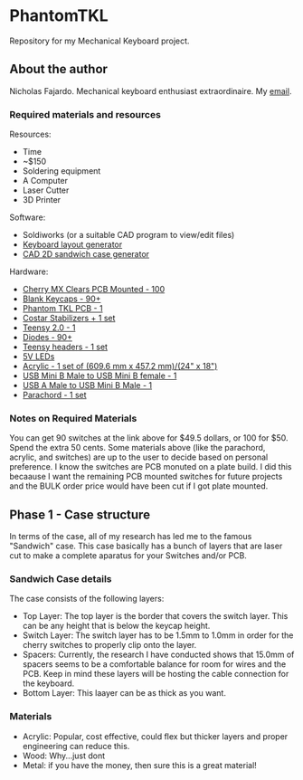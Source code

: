 # PhantomTKL
Repository for my Mechanical Keyboard project. 

## About the author
Nicholas Fajardo.
Mechanical keyboard enthusiast extraordinaire. My [email](nafajardo15@gmail.com).

### Required materials and resources
Resources:
* Time
* ~$150
* Soldering equipment
* A Computer
* Laser Cutter
* 3D Printer

Software: 
* Soldiworks (or a suitable CAD program to view/edit files)
* [Keyboard layout generator](http://www.keyboard-layout-editor.com/#/)
* [CAD 2D sandwich case generator](http://builder.swillkb.com/)

Hardware:
* [Cherry MX Clears PCB Mounted - 100](https://mechanicalkeyboards.com/shop/index.php?l=product_detail&p=594) 
* [Blank Keycaps - 90+](https://mechanicalkeyboards.com/shop/index.php?l=product_detail&p=1652)
* [Phantom TKL PCB - 1](https://mechanicalkeyboards.com/shop/index.php?l=product_detail&p=536)
* [Costar Stabilizers + 1 set](https://www.winnja.com/keyboard-accessories/costar-stabilizers-for-cherry-mx-switches.html)
* [Teensy 2.0 - 1](https://www.pjrc.com/store/teensy.html)
* [Diodes - 90+](https://www.digikey.com/product-detail/en/on-semiconductor/1N4148/1N4148FS-ND/458603)
* [Teensy headers - 1 set](https://www.amazon.com/OdiySurveil-2-54mm-Straight-Single-Header/dp/B00UVPT5RI/ref=sr_1_sc_3?ie=UTF8&qid=1511016648&sr=8-3-spell&keywords=heaaders+for+circuit)
* [5V LEDs](https://www.amazon.com/Uxcell-a15050500ux0653-Bright-Light-Emitting/dp/B013U338OI/ref=sr_1_4?ie=UTF8&qid=1511016710&sr=8-4&keywords=5v+led&dpID=514QXT64ulL&preST=_SX342_QL70_&dpSrc=srch)
* [Acrylic - 1 set of (609.6 mm x 457.2 mm)/(24" x 18")](http://freckleface.com/shopsite_sc/store/html/product902.html)
* [USB Mini B Male to USB Mini B female - 1](https://www.digikey.com/product-detail/en/assmann-wsw-components/AK669M-1/AE10311-ND/1754621)
* [USB A Male to USB Mini B Male - 1](https://www.digikey.com/product-detail/en/assmann-wsw-components/AK672M-2-2/AE9929-ND/821683)
* [Parachord - 1 set](https://www.amazon.com/Paracord-Planet-Parachute-Strand-Popular/dp/B00GG0RLJQ/ref=sr_1_2?s=sporting-goods&ie=UTF8&qid=1511016892&sr=1-2&keywords=black+paracord)

### Notes on Required Materials
You can get 90 switches at the link above for $49.5 dollars, or 100 for $50. Spend the extra 50 cents.
Some materials above (like the parachord, acrylic, and switches) are up to the user to decide based on personal preference.
I know the switches are PCB monuted on a plate build. I did this becaause I want the remaining PCB mounted switches for future projects and the BULK order price would have been cut if I got plate mounted.

## Phase 1 - Case structure
In terms of the case, all of my research has led me to the famous "Sandwich" case. This case basically has a bunch of layers that are laser cut to make a complete aparatus for your Switches and/or PCB.

### Sandwich Case details
The case consists of the following layers:
* Top Layer: The top layer is the border that covers the switch layer. This can be any height that is below the keycap height.
* Switch Layer: The switch layer has to be 1.5mm to 1.0mm in order for the cherry switches to properly clip onto the layer.
* Spacers: Currently, the research I have conducted shows that 15.0mm of spacers seems to be a comfortable balance for room for wires and the PCB. Keep in mind these layers will be hosting the cable connection for the keyboard.
* Bottom Layer: This laayer can be as thick as you want.

### Materials
* Acrylic: Popular, cost effective, could flex but thicker layers and proper engineering can reduce this.
* Wood: Why...just dont
* Metal: if you have the money, then sure this is a great material!

